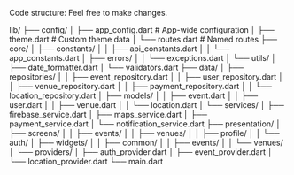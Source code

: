 Code structure: Feel free to make changes.

lib/
├── config/
│   ├── app_config.dart        # App-wide configuration
│   ├── theme.dart            # Custom theme data
│   └── routes.dart           # Named routes
├── core/
│   ├── constants/
│   │   ├── api_constants.dart
│   │   └── app_constants.dart
│   ├── errors/
│   │   └── exceptions.dart
│   └── utils/
│       ├── date_formatter.dart
│       └── validators.dart
├── data/
│   ├── repositories/
│   │   ├── event_repository.dart
│   │   ├── user_repository.dart
│   │   ├── venue_repository.dart
│   │   ├── payment_repository.dart
│   │   └── location_repository.dart
│   ├── models/
│   │   ├── event.dart
│   │   ├── user.dart
│   │   ├── venue.dart
│   │   └── location.dart
│   └── services/
│       ├── firebase_service.dart
│       ├── maps_service.dart
│       ├── payment_service.dart
│       └── notification_service.dart
├── presentation/
│   ├── screens/
│   │   ├── events/
│   │   ├── venues/
│   │   ├── profile/
│   │   └── auth/
│   ├── widgets/
│   │   ├── common/
│   │   ├── events/
│   │   └── venues/
│   └── providers/
│       ├── auth_provider.dart
│       ├── event_provider.dart
│       └── location_provider.dart
└── main.dart
